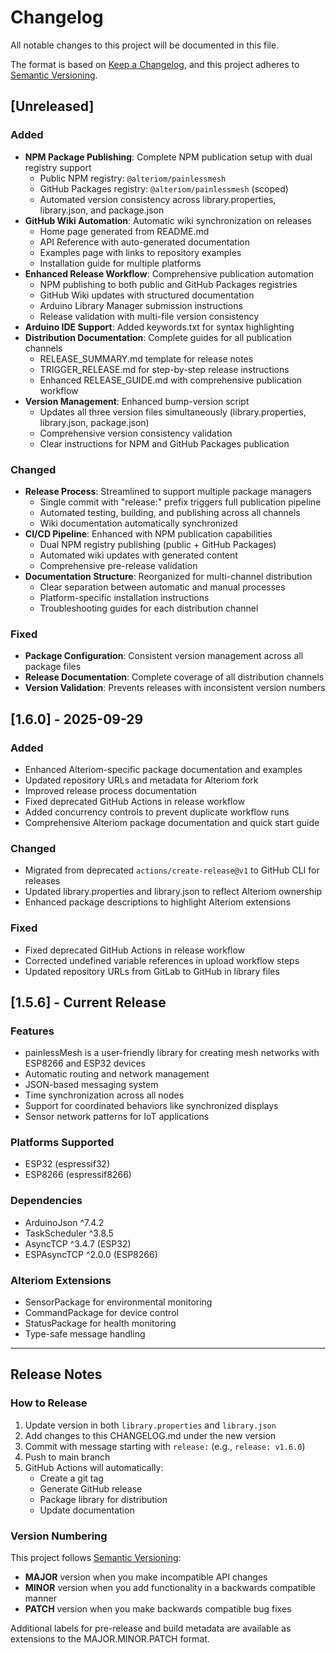 # Changelog

All notable changes to this project will be documented in this file.

The format is based on [Keep a Changelog](https://keepachangelog.com/en/1.0.0/),
and this project adheres to [Semantic Versioning](https://semver.org/spec/v2.0.0.html).

## [Unreleased]

### Added
- **NPM Package Publishing**: Complete NPM publication setup with dual registry support
  - Public NPM registry: `@alteriom/painlessmesh`
  - GitHub Packages registry: `@alteriom/painlessmesh` (scoped)
  - Automated version consistency across library.properties, library.json, and package.json
- **GitHub Wiki Automation**: Automatic wiki synchronization on releases
  - Home page generated from README.md
  - API Reference with auto-generated documentation
  - Examples page with links to repository examples
  - Installation guide for multiple platforms
- **Enhanced Release Workflow**: Comprehensive publication automation
  - NPM publishing to both public and GitHub Packages registries
  - GitHub Wiki updates with structured documentation
  - Arduino Library Manager submission instructions
  - Release validation with multi-file version consistency
- **Arduino IDE Support**: Added keywords.txt for syntax highlighting
- **Distribution Documentation**: Complete guides for all publication channels
  - RELEASE_SUMMARY.md template for release notes
  - TRIGGER_RELEASE.md for step-by-step release instructions
  - Enhanced RELEASE_GUIDE.md with comprehensive publication workflow
- **Version Management**: Enhanced bump-version script
  - Updates all three version files simultaneously (library.properties, library.json, package.json)
  - Comprehensive version consistency validation
  - Clear instructions for NPM and GitHub Packages publication

### Changed  
- **Release Process**: Streamlined to support multiple package managers
  - Single commit with "release:" prefix triggers full publication pipeline
  - Automated testing, building, and publishing across all channels
  - Wiki documentation automatically synchronized
- **CI/CD Pipeline**: Enhanced with NPM publication capabilities
  - Dual NPM registry publishing (public + GitHub Packages)
  - Automated wiki updates with generated content
  - Comprehensive pre-release validation
- **Documentation Structure**: Reorganized for multi-channel distribution
  - Clear separation between automatic and manual processes
  - Platform-specific installation instructions
  - Troubleshooting guides for each distribution channel

### Fixed
- **Package Configuration**: Consistent version management across all package files
- **Release Documentation**: Complete coverage of all distribution channels
- **Version Validation**: Prevents releases with inconsistent version numbers

## [1.6.0] - 2025-09-29

### Added
- Enhanced Alteriom-specific package documentation and examples
- Updated repository URLs and metadata for Alteriom fork
- Improved release process documentation
- Fixed deprecated GitHub Actions in release workflow
- Added concurrency controls to prevent duplicate workflow runs
- Comprehensive Alteriom package documentation and quick start guide

### Changed  
- Migrated from deprecated `actions/create-release@v1` to GitHub CLI for releases
- Updated library.properties and library.json to reflect Alteriom ownership
- Enhanced package descriptions to highlight Alteriom extensions

### Fixed
- Fixed deprecated GitHub Actions in release workflow  
- Corrected undefined variable references in upload workflow steps
- Updated repository URLs from GitLab to GitHub in library files

## [1.5.6] - Current Release

### Features
- painlessMesh is a user-friendly library for creating mesh networks with ESP8266 and ESP32 devices
- Automatic routing and network management
- JSON-based messaging system
- Time synchronization across all nodes
- Support for coordinated behaviors like synchronized displays
- Sensor network patterns for IoT applications

### Platforms Supported
- ESP32 (espressif32)
- ESP8266 (espressif8266)

### Dependencies
- ArduinoJson ^7.4.2
- TaskScheduler ^3.8.5
- AsyncTCP ^3.4.7 (ESP32)
- ESPAsyncTCP ^2.0.0 (ESP8266)

### Alteriom Extensions
- SensorPackage for environmental monitoring
- CommandPackage for device control
- StatusPackage for health monitoring
- Type-safe message handling

---

## Release Notes

### How to Release

1. Update version in both `library.properties` and `library.json`
2. Add changes to this CHANGELOG.md under the new version
3. Commit with message starting with `release:` (e.g., `release: v1.6.0`)
4. Push to main branch
5. GitHub Actions will automatically:
   - Create a git tag
   - Generate GitHub release
   - Package library for distribution
   - Update documentation

### Version Numbering

This project follows [Semantic Versioning](https://semver.org/):

- **MAJOR** version when you make incompatible API changes
- **MINOR** version when you add functionality in a backwards compatible manner  
- **PATCH** version when you make backwards compatible bug fixes

Additional labels for pre-release and build metadata are available as extensions to the MAJOR.MINOR.PATCH format.